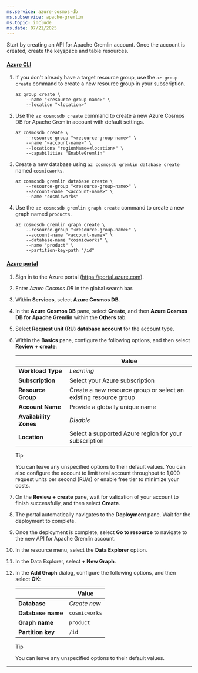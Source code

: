 ```yaml
---
ms.service: azure-cosmos-db
ms.subservice: apache-gremlin
ms.topic: include
ms.date: 07/21/2025
---
```


Start by creating an API for Apache Gremlin account. Once the account is created, create the keyspace and table resources.

#### [Azure CLI](#tab/azure-cli)

1. If you don't already have a target resource group, use the `az group create` command to create a new resource group in your subscription.

    ```azurecli-interactive
    az group create \
        --name "<resource-group-name>" \
        --location "<location>"
    ```

1. Use the `az cosmosdb create` command to create a new Azure Cosmos DB for Apache Gremlin account with default settings.

    ```azurecli-interactive
    az cosmosdb create \
        --resource-group "<resource-group-name>" \
        --name "<account-name>" \
        --locations "regionName=<location>" \
        --capabilities "EnableGremlin"
    ```

1. Create a new database using `az cosmosdb gremlin database create` named `cosmicworks`.

    ```azurecli-interactive
    az cosmosdb gremlin database create \
        --resource-group "<resource-group-name>" \
        --account-name "<account-name>" \
        --name "cosmicworks"
    ```

1. Use the `az cosmosdb gremlin graph create` command to create a new graph named `products`.

    ```azurecli-interactive
    az cosmosdb gremlin graph create \
        --resource-group "<resource-group-name>" \
        --account-name "<account-name>" \
        --database-name "cosmicworks" \
        --name "product" \
        --partition-key-path "/id"
    ```

#### [Azure portal](#tab/azure-portal)

1. Sign in to the Azure portal (<https://portal.azure.com>).

1. Enter *Azure Cosmos DB* in the global search bar.

1. Within **Services**, select **Azure Cosmos DB**.

1. In the **Azure Cosmos DB** pane, select **Create**, and then **Azure Cosmos DB for Apache Gremlin** within the **Others** tab.

1. Select **Request unit (RU) database account** for the account type.

1. Within the **Basics** pane, configure the following options, and then select **Review + create**:

    | | Value |
    | --- | --- |
    | **Workload Type** | *Learning* |
    | **Subscription** | Select your Azure subscription |
    | **Resource Group** | Create a new resource group or select an existing resource group |
    | **Account Name** | Provide a globally unique name |
    | **Availability Zones** | *Disable* |
    | **Location** | Select a supported Azure region for your subscription |

    > [!TIP]
    > You can leave any unspecified options to their default values. You can also configure the account to limit total account throughput to 1,000 request units per second (RU/s) or enable free tier to minimize your costs.

1. On the **Review + create** pane, wait for validation of your account to finish successfully, and then select **Create**.

1. The portal automatically navigates to the **Deployment** pane. Wait for the deployment to complete.

1. Once the deployment is complete, select **Go to resource** to navigate to the new API for Apache Gremlin account.

1. In the resource menu, select the **Data Explorer** option.

1. In the Data Explorer, select **+ New Graph**.

1. In the **Add Graph** dialog, configure the following options, and then select **OK**:

    | | Value |
    | --- | --- |
    | **Database** | *Create new* |
    | **Database name** | `cosmicworks` |
    | **Graph name** | `product` |
    | **Partition key** | `/id` |

    > [!TIP]
    > You can leave any unspecified options to their default values.

---

